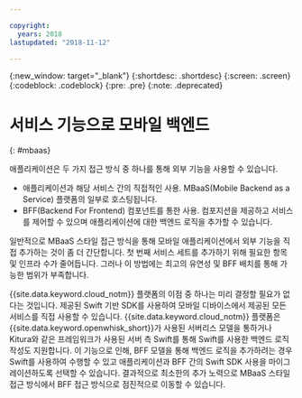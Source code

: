 ```yaml
---

copyright:
  years: 2018
lastupdated: "2018-11-12"

---
```

{:new_window: target="_blank"}
{:shortdesc: .shortdesc}
{:screen: .screen}
{:codeblock: .codeblock}
{:pre: .pre}
{:note: .deprecated}

# 서비스 기능으로 모바일 백엔드
{: #mbaas}

애플리케이션은 두 가지 접근 방식 중 하나를 통해 외부 기능을 사용할 수 있습니다.
* 애플리케이션과 해당 서비스 간의 직접적인 사용. MBaaS(Mobile Backend as a Service) 플랫폼의 일부로 호스팅됩니다.
* BFF(Backend For Frontend) 컴포넌트를 통한 사용. 컴포지션을 제공하고 서비스를 제어할 수 있으며 애플리케이션에 대한 백엔드 로직을 추가할 수 있습니다.

일반적으로 MBaaS 스타일 접근 방식을 통해 모바일 애플리케이션에서 외부 기능을 직접 추가하는 것이 좀 더 간단합니다. 첫 번째 서비스 세트를 추가하기 위해 필요한 항목 및 인프라 수가 줄어듭니다. 그러나 이 방법에는 최고의 유연성 및 BFF 배치를 통해 가능한 범위가 부족합니다.

{{site.data.keyword.cloud_notm}} 플랫폼의 이점 중 하나는 미리 결정할 필요가 없다는 것입니다. 제공된 Swift 기반 SDK를 사용하여 모바일 디바이스에서 제공된 모든 서비스를 직접 사용할 수 있습니다. {{site.data.keyword.cloud_notm}} 플랫폼은 {{site.data.keyword.openwhisk_short}}가 사용된 서버리스 모델을 통하거나 Kitura와 같은 프레임워크가 사용된 서버 측 Swift를 통해 Swift를 사용한 백엔드 로직 작성도 지원합니다. 이 기능으로 인해, BFF 모델을 통해 백엔드 로직을 추가하려는 경우 Swift를 사용하여 수행할 수 있고 애플리케이션과 BFF 간의 Swift SDK 사용을 마이그레이션하도록 선택할 수 있습니다. 결과적으로 최소한의 추가 노력으로 MBaaS 스타일 접근 방식에서 BFF 접근 방식으로 점진적으로 이동할 수 있습니다. 
